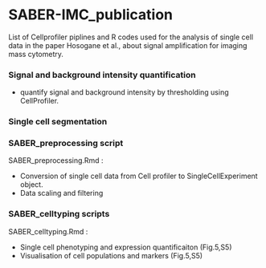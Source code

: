 # SABER-IMC_publication
List of Cellprofiler piplines and R codes used for the analysis of single cell data in the paper Hosogane et al., about signal amplification for imaging mass cytometry.

### Signal and background intensity quantification

- quantify signal and background intensity by thresholding using CellProfiler.

### Single cell segmentation

### SABER_preprocessing script

SABER_preprocessing.Rmd :
-  Conversion of single cell data from Cell profiler to SingleCellExperiment object.
-  Data scaling and filtering


### SABER_celltyping scripts

SABER_celltyping.Rmd :
- Single cell phenotyping and expression quantificaiton (Fig.5,S5)
- Visualisation of cell populations and markers (Fig.5,S5)

